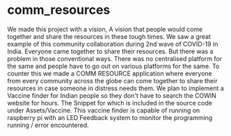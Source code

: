 # comm_resources

We made this project with a vision, A vision that people would come together and share the resources in these tough times. We saw a great example of this community collaboration during 2nd wave of COVID-19 in India. Everyone came together to share their resources. But there was a problem in those conventional ways. There was no centralised platform for the same and people have to go out on various platforms for the same. To counter this we made a COMM RESOURCE application where everyone from every community across the globe can come together to share their resources in case someone in distress needs them. We plan to implement a Vaccine finder for Indian people so they don't have to search the COWIN website for hours. The Snippet for which is included in the source code under Assets/Vaccine. This vaccine finder is capable of running on raspberry pi with an LED Feedback system to monitor the programming running / error encountered.
